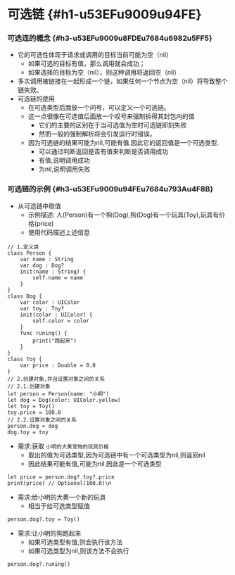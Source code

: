 # 可选链 {#h1-u53EFu9009u94FE}

### 可选连的概念 {#h3-u53EFu9009u8FDEu7684u6982u5FF5}

* 它的可选性体现于请求或调用的目标当前可能为空（nil）
  * 如果可选的目标有值，那么调用就会成功；
  * 如果选择的目标为空（nil），则这种调用将返回空（nil）
* 多次调用被链接在一起形成一个链，如果任何一个节点为空（nil）将导致整个链失效。
* 可选链的使用
  * 在可选类型后面放一个问号，可以定义一个可选链。
  * 这一点很像在可选值后面放一个叹号来强制拆得其封包内的值
    * 它们的主要的区别在于当可选值为空时可选链即刻失败
    * 然而一般的强制解析将会引发运行时错误。
  * 因为可选链的结果可能为nil,可能有值.因此它的返回值是一个可选类型.
    * 可以通过判断返回是否有值来判断是否调用成功
    * 有值,说明调用成功
    * 为nil,说明调用失败

### 可选链的示例 {#h3-u53EFu9009u94FEu7684u793Au4F8B}

* 从可选链中取值
  * 示例描述: 人\(Person\)有一个狗\(Dog\),狗\(Dog\)有一个玩具\(Toy\),玩具有价格\(price\)
  * 使用代码描述上述信息

```
// 1.定义类
class Person {
    var name : String
    var dog : Dog?
    init(name : String) {
        self.name = name
    }
}
class Dog {
    var color : UIColor
    var toy : Toy?
    init(color : UIColor) {
        self.color = color
    }
    func runing() {
        print("跑起来")
    }
}
class Toy {
    var price : Double = 0.0
}
// 2.创建对象,并且设置对象之间的关系
// 2.1.创建对象
let person = Person(name: "小明")
let dog = Dog(color: UIColor.yellow)
let toy = Toy()
toy.price = 100.0
// 2.2.设置对象之间的关系
person.dog = dog
dog.toy = toy
```

* 需求:获取
  `小明的大黄宠物的玩具价格`
  * 取出的值为可选类型,因为可选链中有一个可选类型为nil,则返回nil
  * 因此结果可能有值,可能为nil.因此是一个可选类型

```
let price = person.dog?.toy?.price
print(price) // Optional(100.0)\n
```

* 需求:给小明的大黄一个新的玩具
  * 相当于给可选类型赋值

```
person.dog?.toy = Toy()
```

* 需求:让小明的狗跑起来
  * 如果可选类型有值,则会执行该方法
  * 如果可选类型为nil,则该方法不会执行

```
person.dog?.runing()
```



